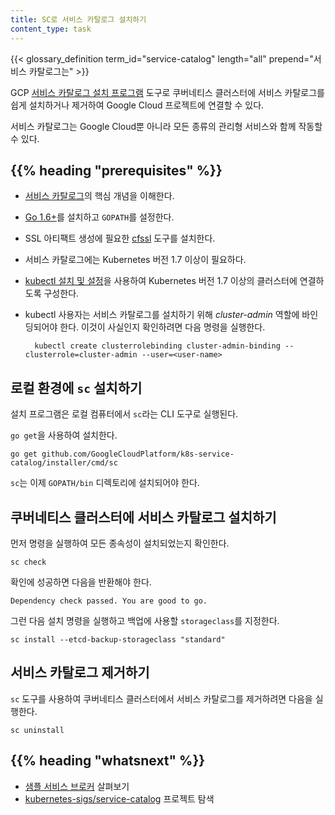 ```yaml
---
title: SC로 서비스 카탈로그 설치하기
content_type: task
---
```


<!-- overview -->
{{< glossary_definition term_id="service-catalog" length="all" prepend="서비스 카탈로그는" >}}

GCP [서비스 카탈로그 설치 프로그램](https://github.com/GoogleCloudPlatform/k8s-service-catalog#installation)
도구로 쿠버네티스 클러스터에 서비스 카탈로그를 쉽게 설치하거나 제거하여 
Google Cloud 프로젝트에 연결할 수 있다.

서비스 카탈로그는 Google Cloud뿐 아니라 모든 종류의 관리형 서비스와 함께 작동할 수 있다.

## {{% heading "prerequisites" %}}

* [서비스 카탈로그](/ko/docs/concepts/extend-kubernetes/service-catalog/)의 핵심 개념을 이해한다.
* [Go 1.6+](https://golang.org/dl/)를 설치하고 `GOPATH`를 설정한다.
* SSL 아티팩트 생성에 필요한 [cfssl](https://github.com/cloudflare/cfssl) 도구를 설치한다.
* 서비스 카탈로그에는 Kubernetes 버전 1.7 이상이 필요하다.
* [kubectl 설치 및 설정](/ko/docs/tasks/tools/)을 사용하여 Kubernetes 버전 1.7 이상의 클러스터에 연결하도록 구성한다.
* kubectl 사용자는 서비스 카탈로그를 설치하기 위해 *cluster-admin* 역할에 바인딩되어야 한다. 이것이 사실인지 확인하려면 다음 명령을 실행한다.

        kubectl create clusterrolebinding cluster-admin-binding --clusterrole=cluster-admin --user=<user-name>




<!-- steps -->
## 로컬 환경에 `sc` 설치하기

설치 프로그램은 로컬 컴퓨터에서 `sc`라는 CLI 도구로 실행된다.

`go get`을 사용하여 설치한다.

```shell
go get github.com/GoogleCloudPlatform/k8s-service-catalog/installer/cmd/sc
```

`sc`는 이제 `GOPATH/bin` 디렉토리에 설치되어야 한다.

## 쿠버네티스 클러스터에 서비스 카탈로그 설치하기

먼저 명령을 실행하여 모든 종속성이 설치되었는지 확인한다.

```shell
sc check
```

확인에 성공하면 다음을 반환해야 한다.

```
Dependency check passed. You are good to go.
```

그런 다음 설치 명령을 실행하고 백업에 사용할 `storageclass`를 지정한다.

```shell
sc install --etcd-backup-storageclass "standard"
```

## 서비스 카탈로그 제거하기

`sc` 도구를 사용하여 쿠버네티스 클러스터에서 서비스 카탈로그를 제거하려면 다음을 실행한다.

```shell
sc uninstall
```




## {{% heading "whatsnext" %}}

* [샘플 서비스 브로커](https://github.com/openservicebrokerapi/servicebroker/blob/master/gettingStarted.md#sample-service-brokers) 살펴보기
* [kubernetes-sigs/service-catalog](https://github.com/kubernetes-sigs/service-catalog) 프로젝트 탐색


